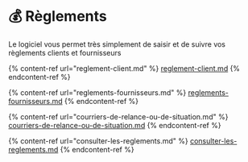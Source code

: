 # 💰 Règlements

Le logiciel vous permet très simplement de saisir et de suivre vos règlements clients et fournisseurs

{% content-ref url="reglement-client.md" %}
[reglement-client.md](reglement-client.md)
{% endcontent-ref %}

{% content-ref url="reglements-fournisseurs.md" %}
[reglements-fournisseurs.md](reglements-fournisseurs.md)
{% endcontent-ref %}

{% content-ref url="courriers-de-relance-ou-de-situation.md" %}
[courriers-de-relance-ou-de-situation.md](courriers-de-relance-ou-de-situation.md)
{% endcontent-ref %}

{% content-ref url="consulter-les-reglements.md" %}
[consulter-les-reglements.md](consulter-les-reglements.md)
{% endcontent-ref %}

